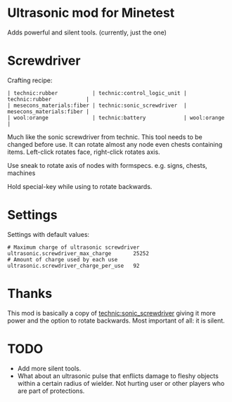 
Ultrasonic mod for Minetest
===========================

Adds powerful and silent tools. (currently, just the one)

# Screwdriver
Crafting recipe:
```
| technic:rubber           | technic:control_logic_unit | technic:rubber           |
| mesecons_materials:fiber | technic:sonic_screwdriver  | mesecons_materials:fiber |
| wool:orange              | technic:battery            | wool:orange              |
```
Much like the sonic screwdriver from technic. This tool needs to be changed before
use. It can rotate almost any node even chests containing items.
Left-click rotates face, right-click rotates axis.

Use sneak to rotate axis of nodes with formspecs. e.g. signs, chests, machines

Hold special-key while using to rotate backwards.

# Settings

Settings with default values:
```
# Maximum charge of ultrasonic screwdriver
ultrasonic.screwdriver_max_charge		25252
# Amount of charge used by each use
ultrasonic.screwdriver_charge_per_use	92
```
# Thanks
This mod is basically a copy of [technic:sonic_screwdriver](https://github.com/mt-mods/technic/blob/master/technic/tools/sonic_screwdriver.lua) giving it more
power and the option to rotate backwards. Most important of all: it is silent.

# TODO
* Add more silent tools.
* What about an ultrasonic pulse that enflicts damage to fleshy objects within a certain radius of wielder.
Not hurting user or other players who are part of protections.

